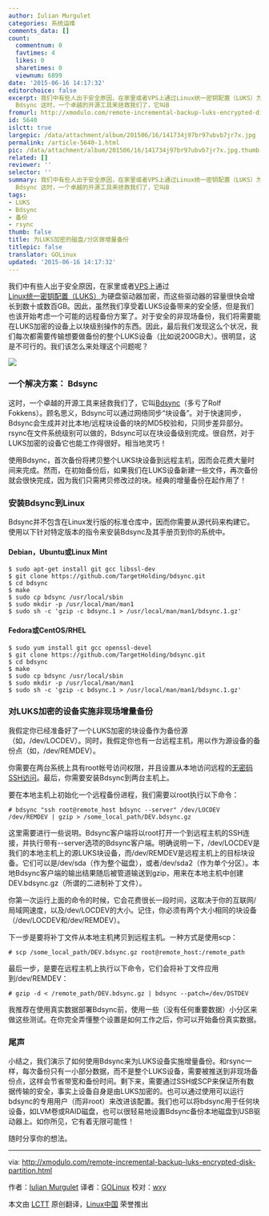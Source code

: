 ```yaml
---
author: Iulian Murgulet
categories: 系统运维
comments_data: []
count:
  commentnum: 0
  favtimes: 4
  likes: 0
  sharetimes: 0
  viewnum: 6899
date: '2015-06-16 14:17:32'
editorchoice: false
excerpt: 我们中有些人出于安全原因，在家里或者VPS上通过Linux统一密钥配置（LUKS）为硬盘驱动器加密，而这些驱动器的容量很快会增长到数十或数百GB。因此，虽然我们享受着LUKS设备带来的安全感，但是我们也该开始考虑一个可能的远程备份方案了。对于安全的非现场备份，我们将需要能在LUKS加密的设备上以块级别操作的东西。因此，最后我们发现这么个状况，我们每次都需要传输想要做备份的整个LUKS设备（比如说200GB大）。很明显，这是不可行的。我们该怎么来处理这个问题呢？  一个解决方案：
  Bdsync 这时，一个卓越的开源工具来拯救我们了，它叫B
fromurl: http://xmodulo.com/remote-incremental-backup-luks-encrypted-disk-partition.html
id: 5640
islctt: true
largepic: /data/attachment/album/201506/16/141734j97br97ubvb7jr7x.jpg
permalink: /article-5640-1.html
pic: /data/attachment/album/201506/16/141734j97br97ubvb7jr7x.jpg.thumb.jpg
related: []
reviewer: ''
selector: ''
summary: 我们中有些人出于安全原因，在家里或者VPS上通过Linux统一密钥配置（LUKS）为硬盘驱动器加密，而这些驱动器的容量很快会增长到数十或数百GB。因此，虽然我们享受着LUKS设备带来的安全感，但是我们也该开始考虑一个可能的远程备份方案了。对于安全的非现场备份，我们将需要能在LUKS加密的设备上以块级别操作的东西。因此，最后我们发现这么个状况，我们每次都需要传输想要做备份的整个LUKS设备（比如说200GB大）。很明显，这是不可行的。我们该怎么来处理这个问题呢？  一个解决方案：
  Bdsync 这时，一个卓越的开源工具来拯救我们了，它叫B
tags:
- LUKS
- Bdsync
- 备份
- rsync
thumb: false
title: 为LUKS加密的磁盘/分区做增量备份
titlepic: false
translator: GOLinux
updated: '2015-06-16 14:17:32'
---
```


我们中有些人出于安全原因，在家里或者[VPS](http://xmodulo.com/go/digitalocean)上通过[Linux统一密钥配置（LUKS）](http://xmodulo.com/how-to-create-encrypted-disk-partition-on-linux.html)为硬盘驱动器加密，而这些驱动器的容量很快会增长到数十或数百GB。因此，虽然我们享受着LUKS设备带来的安全感，但是我们也该开始考虑一个可能的远程备份方案了。对于安全的非现场备份，我们将需要能在LUKS加密的设备上以块级别操作的东西。因此，最后我们发现这么个状况，我们每次都需要传输想要做备份的整个LUKS设备（比如说200GB大）。很明显，这是不可行的。我们该怎么来处理这个问题呢？


![](/data/attachment/album/201506/16/141734j97br97ubvb7jr7x.jpg)


### 一个解决方案： Bdsync


这时，一个卓越的开源工具来拯救我们了，它叫[Bdsync](http://bdsync.rolf-fokkens.nl/)（多亏了Rolf Fokkens）。顾名思义，Bdsync可以通过网络同步“块设备”。对于快速同步，Bdsync会生成并对比本地/远程块设备的块的MD5校验和，只同步差异部分。rsync在文件系统级别可以做的，Bdsync可以在块设备级别完成。很自然，对于LUKS加密的设备它也能工作得很好。相当地灵巧！


使用Bdsync，首次备份将拷贝整个LUKS块设备到远程主机，因而会花费大量时间来完成。然而，在初始备份后，如果我们在LUKS设备新建一些文件，再次备份就会很快完成，因为我们只需拷贝修改过的块。经典的增量备份在起作用了！


### 安装Bdsync到Linux


Bdsync并不包含在Linux发行版的标准仓库中，因而你需要从源代码来构建它。使用以下针对特定版本的指令来安装Bdsync及其手册页到你的系统中。


#### Debian，Ubuntu或Linux Mint



```
$ sudo apt-get install git gcc libssl-dev
$ git clone https://github.com/TargetHolding/bdsync.git
$ cd bdsync
$ make
$ sudo cp bdsync /usr/local/sbin
$ sudo mkdir -p /usr/local/man/man1
$ sudo sh -c 'gzip -c bdsync.1 > /usr/local/man/man1/bdsync.1.gz'

```

#### Fedora或CentOS/RHEL



```
$ sudo yum install git gcc openssl-devel
$ git clone https://github.com/TargetHolding/bdsync.git
$ cd bdsync
$ make
$ sudo cp bdsync /usr/local/sbin
$ sudo mkdir -p /usr/local/man/man1
$ sudo sh -c 'gzip -c bdsync.1 > /usr/local/man/man1/bdsync.1.gz'

```

### 对LUKS加密的设备实施非现场增量备份


我假定你已经准备好了一个LUKS加密的块设备作为备份源（如，/dev/LOCDEV）。同时，我假定你也有一台远程主机，用以作为源设备的备份点（如，/dev/REMDEV）。


你需要在两台系统上具有root帐号访问权限，并且设置从本地访问远程的[无密码SSH访问](/article-5444-1.html)。最后，你需要安装Bdsync到两台主机上。


要在本地主机上初始化一个远程备份进程，我们需要以root执行以下命令：



```
# bdsync "ssh root@remote_host bdsync --server" /dev/LOCDEV /dev/REMDEV | gzip > /some_local_path/DEV.bdsync.gz 

```

这里需要进行一些说明。Bdsync客户端将以root打开一个到远程主机的SSH连接，并执行带有--server选项的Bdsync客户端。明确说明一下，/dev/LOCDEV是我们的本地主机上的源LUKS块设备，而/dev/REMDEV是远程主机上的目标块设备。它们可以是/dev/sda（作为整个磁盘），或者/dev/sda2（作为单个分区）。本地Bdsync客户端的输出结果随后被管道输送到gzip，用来在本地主机中创建DEV.bdsync.gz（所谓的二进制补丁文件）。


你第一次运行上面的命令的时候，它会花费很长一段时间，这取决于你的互联网/局域网速度，以及/dev/LOCDEV的大小。记住，你必须有两个大小相同的块设备（/dev/LOCDEV和/dev/REMDEV）。


下一步是要将补丁文件从本地主机拷贝到远程主机。一种方式是使用scp：



```
# scp /some_local_path/DEV.bdsync.gz root@remote_host:/remote_path 

```

最后一步，是要在远程主机上执行以下命令，它们会将补丁文件应用到/dev/REMDEV：



```
# gzip -d < /remote_path/DEV.bdsync.gz | bdsync --patch=/dev/DSTDEV 

```

我推荐在使用真实数据部署Bdsync前，使用一些（没有任何重要数据）小分区来做这些测试。在你完全弄懂整个设置是如何工作之后，你可以开始备份真实数据。


### 尾声


小结之，我们演示了如何使用Bdsync来为LUKS设备实施增量备份。和rsync一样，每次备份只有一小部分数据，而不是整个LUKS设备，需要被推送到非现场备份点，这样会节省带宽和备份时间。剩下来，需要通过SSH或SCP来保证所有数据传输的安全，事实上设备自身是由LUKS加密的。也可以通过使用可以运行bdsync的专用用户（而非root）来改进该配置。我们也可以将bdsync用于任何块设备，如LVM卷或RAID磁盘，也可以很轻易地设置Bdsync备份本地磁盘到USB驱动器上。如你所见，它有着无限可能性！


随时分享你的想法。




---


via: <http://xmodulo.com/remote-incremental-backup-luks-encrypted-disk-partition.html>


作者：[Iulian Murgulet](http://xmodulo.com/author/iulian) 译者：[GOLinux](https://github.com/GOLinux) 校对：[wxy](https://github.com/wxy)


本文由 [LCTT](https://github.com/LCTT/TranslateProject) 原创翻译，[Linux中国](http://linux.cn/) 荣誉推出